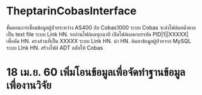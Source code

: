 # TheptarinCobasInterface
ขั้นตอนการเชื่อมข้อมูลผู้ป่วยระหว่าง AS400 กับ Cobas1000
ระบบ Cobas จะส่งไฟล์ผลน้ำตาลเป็น text file 
ระบบ Link HN. รออ่านไฟล์ผลทุกนาที
เปิดไฟล์ผลหาบรรทัด PID|1||XXXXX| เพื่อคัด HN. ตรงส่วนที่เป็น XXXXX
ระบบ Link HN. นำ HN. ค้นหาข้อมูลผู้ป่วยจาก MySQL
ระบบ LInk HN. สร้างไฟล์ ADT กลับให้ Cobas

# 18 เม.ย. 60 เพิ่มโอนข้อมูลเพื่อจัดทำฐานข้อมูลเพื่องานวิจัย